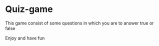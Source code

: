 ﻿# Quiz-game
This game consist of some questions in which you are to answer true or false

Enjoy and have fun
